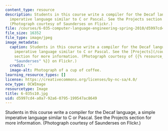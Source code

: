 ```yaml
---
content_type: resource
description: Students in this course write a compiler for the Decaf language, a simple
  imperative language similar to C or Pascal. See the Projects section for more information.
  (Photograph courtesy of Saunderses on Flickr.)
file: /courses/6-035-computer-language-engineering-spring-2010/d5997cd4a0a792a60795199547ac8649_6-035s10.jpg
file_size: 16352
file_type: image/jpeg
image_metadata:
  caption: Students in this course write a compiler for the Decaf language, a simple
    imperative language similar to C or Pascal. See the [Projects](/courses/6-035-computer-language-engineering-spring-2010/pages/projects)
    section for more information. (Photograph courtesy of {{% resource_link "bc8d6d26-a399-41f5-812f-970195132270"
    "Saunderses" %}} on Flickr.)
  credit: ''
  image-alt: Photograph of a cup of coffee.
learning_resource_types: []
license: https://creativecommons.org/licenses/by-nc-sa/4.0/
ocw_type: OCWImage
resourcetype: Image
title: 6-035s10.jpg
uid: d5997cd4-a0a7-92a6-0795-199547ac8649
---
```

Students in this course write a compiler for the Decaf language, a simple imperative language similar to C or Pascal. See the Projects section for more information. (Photograph courtesy of Saunderses on Flickr.)